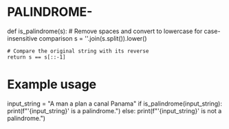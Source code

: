 # PALINDROME-
def is_palindrome(s):
    # Remove spaces and convert to lowercase for case-insensitive comparison
    s = ''.join(s.split()).lower()
    
    # Compare the original string with its reverse
    return s == s[::-1]

# Example usage
input_string = "A man a plan a canal Panama"
if is_palindrome(input_string):
    print(f"'{input_string}' is a palindrome.")
else:
    print(f"'{input_string}' is not a palindrome.")
